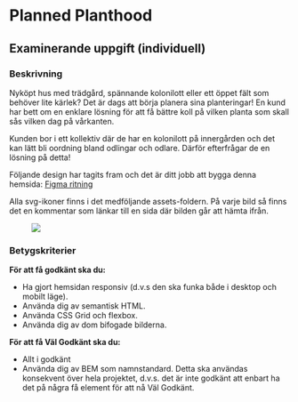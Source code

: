 # Planned Planthood

## Examinerande uppgift (individuell)

### Beskrivning

Nyköpt hus med trädgård, spännande kolonilott eller ett öppet fält som behöver lite kärlek? Det är dags att börja
planera sina planteringar!
En kund har bett om en enklare lösning för att få bättre koll på vilken planta som skall sås vilken dag på vårkanten.

Kunden bor i ett kollektiv där de har en kolonilott på innergården och det kan lätt bli oordning bland odlingar och
odlare. Därför efterfrågar de en lösning på detta!

Följande design har tagits fram och det är ditt jobb att bygga denna
hemsida: [Figma ritning](https://www.figma.com/file/Hbrk29Q2rVzXiXcFWdTXDA/planned-planthood?type=design&node-id=0%3A1&mode=design&t=YeEpGauWV2WBtUKl-1)

Alla svg-ikoner finns i det medföljande assets-foldern. På varje bild så finns det en kommentar som länkar till en sida
där bilden går att hämta ifrån.

<figure><img src='screenshot.png'></figure>

### Betygskriterier

**För att få godkänt ska du:**

* Ha gjort hemsidan responsiv (d.v.s den ska funka både i desktop och mobilt läge).
* Använda dig av semantisk HTML.
* Använda CSS Grid och flexbox.
* Använda dig av dom bifogade bilderna.

**För att få Väl Godkänt ska du:**

* Allt i godkänt
* Använda dig av BEM som namnstandard. Detta ska användas konsekvent över hela projektet, d.v.s. det är inte godkänt att
  enbart ha det på några få element för att nå Väl Godkänt.


